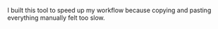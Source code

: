 
I built this tool to speed up my workflow because copying and pasting everything manually felt too slow.
